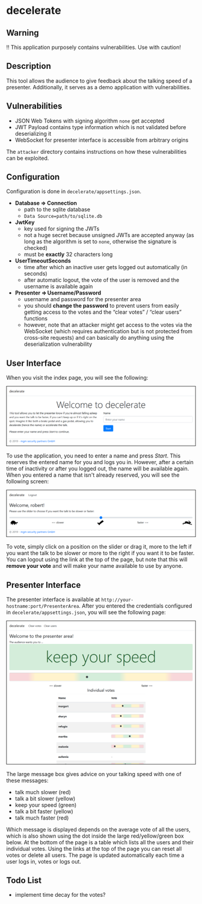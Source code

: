 decelerate
==========

## Warning
:bangbang: This application purposely contains vulnerabilities. Use with caution!

## Description
This tool allows the audience to give feedback about the talking speed of a presenter.
Additionally, it serves as a demo application with vulnerabilities.

## Vulnerabilities
* JSON Web Tokens with signing algorithm `none` get accepted
* JWT Payload contains type information which is not validated before deserializing it
* WebSocket for presenter interface is accessible from arbitrary origins

The `attacker` directory contains instructions on how these vulnerabilities can be exploited.

## Configuration
Configuration is done in `decelerate/appsettings.json`.
* **Database ⇒ Connection**
    * path to the sqlite database
    * `Data Source=path/to/sqlite.db`
* **JwtKey**
  * key used for signing the JWTs
  * not a huge secret because unsigned JWTs are accepted anyway (as long as the algorithm is set to `none`,
    otherwise the signature is checked)
  * must be **exactly** 32 characters long
* **UserTimeoutSeconds**
  * time after which an inactive user gets logged out automatically (in seconds)
  * after automatic logout, the vote of the user is removed and the username is available again
* **Presenter ⇒ Username/Password**
  * username and password for the presenter area
  * you should **change the password** to prevent users from easily getting access to the votes and the
    “clear votes” / “clear users” functions
  * however, note that an attacker might get access to the votes via the WebSocket (which requires authentication
    but is not protected from cross-site requests) and can basically do anything using the deserialization
    vulnerability

## User Interface
When you visit the index page, you will see the following:

![Index page](screenshots/homepage.png)

To use the application, you need to enter a name and press *Start*.
This reserves the entered name for you and logs you in.
However, after a certain time of inactivity or after you logged out, the name will be available again.
When you entered a name that isn't already reserved, you will see the following screen:

![User area](screenshots/userarea.png)

To vote, simply click on a position on the slider or drag it, more to the left if you want the talk to be slower
or more to the right if you want it to be faster.
You can logout using the link at the top of the page, but note that this will **remove your vote** and will make
your name available to use by anyone.

## Presenter Interface
The presenter interface is available at `http://your-hostname:port/PresenterArea`. 
After you entered the credentials configured in `decelerate/appsettings.json`, you will see the following page:

![Presenter area](screenshots/presenterarea.png)

The large message box gives advice on your talking speed with one of these messages:
* talk much slower (red)
* talk a bit slower (yellow)
* keep your speed (green)
* talk a bit faster (yellow)
* talk much faster (red)

Which message is displayed depends on the average vote of all the users, which is also shown using the dot inside
the large red/yellow/green box below.
At the bottom of the page is a table which lists all the users and their individual votes.
Using the links at the top of the page you can reset all votes or delete all users.
The page is updated automatically each time a user logs in, votes or logs out.

## Todo List
* implement time decay for the votes?
